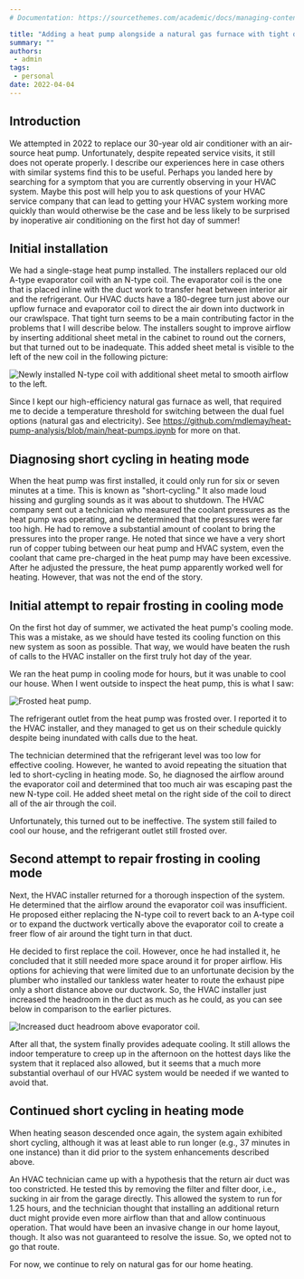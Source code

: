```yaml
---
# Documentation: https://sourcethemes.com/academic/docs/managing-content/

title: "Adding a heat pump alongside a natural gas furnace with tight duct turns"
summary: ""
authors:
 - admin
tags:
 - personal
date: 2022-04-04
---
```

## Introduction

We attempted in 2022 to replace our 30-year old air conditioner with an air-source heat
pump. Unfortunately, despite repeated service visits, it still does not operate
properly. I describe our experiences here in case others with similar systems
find this to be useful.
Perhaps you landed here by searching for a symptom that you are
currently observing in your HVAC system. Maybe this post will help you to ask
questions of your HVAC service company that can lead to getting your HVAC system
working more quickly than would otherwise be the case and be less likely to be
surprised by inoperative air conditioning on the first hot day of summer!

## Initial installation

We had a single-stage heat pump installed. The installers replaced our old
A-type evaporator coil with an N-type coil. The evaporator coil is the one that
is placed inline with the duct work to transfer heat between interior air and
the refrigerant. Our HVAC ducts have a 180-degree turn just above our upflow
furnace and evaporator coil to direct the air down into ductwork in our
crawlspace. That tight turn seems to be a main contributing factor in the problems that I
will describe below. The installers sought to improve airflow by inserting
additional sheet metal in the cabinet to round out the corners, but that turned
out to be inadequate. This added sheet metal is visible to the left of the new
coil in the following picture:

![Newly installed N-type coil with additional sheet metal to smooth airflow to the left.](n-coil-install.png)

Since I kept our high-efficiency natural gas furnace as well, that required me to decide a temperature threshold for switching between the dual fuel options (natural gas and electricity). See https://github.com/mdlemay/heat-pump-analysis/blob/main/heat-pumps.ipynb for more on that.

## Diagnosing short cycling in heating mode

When the heat pump was first installed, it could only run for six or seven
minutes at a time. This is known as "short-cycling." It also made loud hissing
and gurgling sounds as it was about to shutdown. The HVAC company sent out a
technician who measured the coolant pressures as the heat pump was operating,
and he determined that the pressures were far too high. He had to remove a
substantial amount of coolant to bring the pressures into the proper range. He
noted that since we have a very short run of copper tubing between our heat pump
and HVAC system, even the coolant that came pre-charged in the heat pump may
have been excessive. After he adjusted the pressure, the heat pump apparently
worked well for heating. However, that was not the end of the story.

## Initial attempt to repair frosting in cooling mode

On the first hot day of summer, we activated the heat pump's cooling mode. This
was a mistake, as we should have tested its cooling function on this new system
as soon as possible. That way, we would have beaten the rush of calls to the
HVAC installer on the first truly hot day of the year.

We ran the heat pump in cooling mode for hours, but it was unable to cool our
house. When I went outside to inspect the heat pump, this is what I saw:

![Frosted heat pump.](frosted-heat-pump.jpg)

The refrigerant outlet from the heat pump was frosted over. I reported it to the
HVAC installer, and they managed to get us on their schedule quickly despite
being inundated with calls due to the heat.

The technician determined that the refrigerant level was too low for effective
cooling. However, he wanted to avoid repeating the situation that led to
short-cycling in heating mode. So, he diagnosed the airflow around the
evaporator coil and determined that too much air was escaping past the new
N-type coil. He added sheet metal on the right side of the coil to direct all of
the air through the coil.

Unfortunately, this turned out to be ineffective. The system still failed to
cool our house, and the refrigerant outlet still frosted over.

## Second attempt to repair frosting in cooling mode

Next, the HVAC installer returned for a thorough inspection of the system. He
determined that the airflow around the evaporator coil was insufficient. He
proposed either replacing the N-type coil to revert back to an A-type coil or to
expand the ductwork vertically above the evaporator coil to create a freer flow
of air around the tight turn in that duct.

He decided to first replace the coil. However, once he had installed it, he
concluded that it still needed more space around it for proper airflow. His
options for achieving that were limited due to an unfortunate decision by the
plumber who installed our tankless water heater to route the exhaust pipe only a
short distance above our ductwork. So, the HVAC installer just increased the
headroom in the duct as much as he could, as you can see below in comparison to
the earlier pictures.

![Increased duct headroom above evaporator coil.](increased-headroom.png)

After all that, the system finally provides adequate cooling. It still allows
the indoor temperature to creep up in the afternoon on the hottest days like the
system that it replaced also allowed, but it seems that a much more substantial
overhaul of our HVAC system would be needed if we wanted to avoid that.

## Continued short cycling in heating mode

When heating season descended once again, the system again exhibited short cycling,
although it was at least able to run longer (e.g., 37 minutes in one instance)
than it did prior to the system enhancements described above.

An HVAC technician came up with a hypothesis that the return air duct was too constricted.
He tested this by removing the filter and filter door, i.e., sucking in air from the garage
directly. This allowed the system to run for 1.25 hours, and the technician thought that
installing an additional return duct might provide even more airflow than that and
allow continuous operation. That would have been an invasive change in our home layout,
though. It also was not guaranteed to resolve the issue. So, we opted not to go that route.

For now, we continue to rely on natural gas for our home heating.
